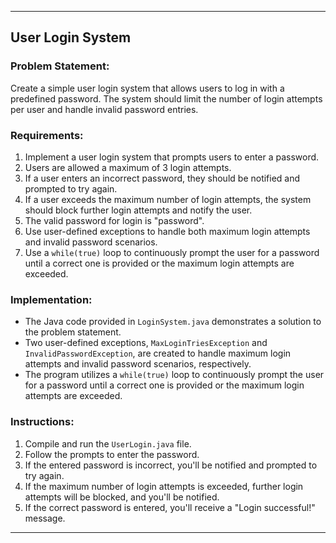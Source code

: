 
---

## User Login System

### Problem Statement:

Create a simple user login system that allows users to log in with a predefined password. The system should limit the number of login attempts per user and handle invalid password entries.

### Requirements:

1. Implement a user login system that prompts users to enter a password.
2. Users are allowed a maximum of 3 login attempts.
3. If a user enters an incorrect password, they should be notified and prompted to try again.
4. If a user exceeds the maximum number of login attempts, the system should block further login attempts and notify the user.
5. The valid password for login is "password".
6. Use user-defined exceptions to handle both maximum login attempts and invalid password scenarios.
7. Use a `while(true)` loop to continuously prompt the user for a password until a correct one is provided or the maximum login attempts are exceeded.

### Implementation:

- The Java code provided in `LoginSystem.java` demonstrates a solution to the problem statement.
- Two user-defined exceptions, `MaxLoginTriesException` and `InvalidPasswordException`, are created to handle maximum login attempts and invalid password scenarios, respectively.
- The program utilizes a `while(true)` loop to continuously prompt the user for a password until a correct one is provided or the maximum login attempts are exceeded.

### Instructions:

1. Compile and run the `UserLogin.java` file.
2. Follow the prompts to enter the password.
3. If the entered password is incorrect, you'll be notified and prompted to try again.
4. If the maximum number of login attempts is exceeded, further login attempts will be blocked, and you'll be notified.
5. If the correct password is entered, you'll receive a "Login successful!" message.

--- 

